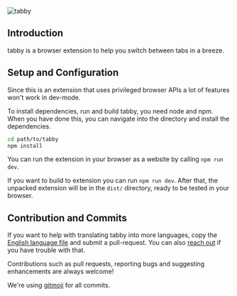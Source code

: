 ![tabby](http://qvieo.com/githubimg/banner_tabby.png)

## Introduction

tabby is a browser extension to help you switch between tabs in a breeze.

## Setup and Configuration

Since this is an extension that uses privileged browser APIs a lot of features won't work in dev-mode.

To install dependencies, run and build tabby, you need node and npm. When you have done this, you can navigate into the directory and install the dependencies.

``` bash
cd path/to/tabby
npm install
```

You can run the extension in your browser as a website by calling `npm run dev`.

If you want to build to extension you can run `npm run dev`.
After that, the unpacked extension will be in the `dist/` directory, ready to be tested in your browser.

## Contribution and Commits

If you want to help with translating tabby into more languages, copy the [English language file](/JulianWels/tabby/blob/master/src/locales/en.yaml) and submit a pull-request. You can also [reach out](https://twitter.com/JulianWels) if you have trouble with that.

Contributions such as pull requests, reporting bugs and suggesting enhancements are always welcome!

We're using [gitmoji](https://gitmoji.carloscuesta.me/) for all commits.
